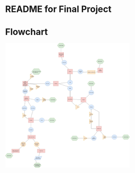 # README for Final Project
# Flowchart
<img src="Final Project Flowchart.jpg" height = "400" width ="400">
<https://youtu.be/DptD5mxASO8>
